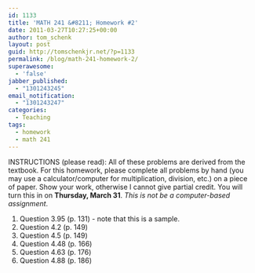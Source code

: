 ```yaml
---
id: 1133
title: 'MATH 241 &#8211; Homework #2'
date: 2011-03-27T10:27:25+00:00
author: tom_schenk
layout: post
guid: http://tomschenkjr.net/?p=1133
permalink: /blog/math-241-homework-2/
superawesome:
  - 'false'
jabber_published:
  - "1301243245"
email_notification:
  - "1301243247"
categories:
  - Teaching
tags:
  - homework
  - math 241
---
```

<!--more-->INSTRUCTIONS (please read): All of these problems are derived from the textbook. For this homework, please complete all problems by hand (you may use a calculator/computer for multiplication, division, etc.) on a piece of paper. Show your work, otherwise I cannot give partial credit. You will turn this in on <strong>Thursday, March 31</strong>. <em>This is not be a computer-based assignment</em>.
<ol>
	<li>Question 3.95 (p. 131) - note that this is a sample.</li>
	<li>Question 4.2 (p. 149)</li>
	<li>Question 4.5 (p. 149)</li>
	<li>Question 4.48 (p. 166)</li>
	<li>Question 4.63 (p. 176)</li>
	<li>Question 4.88 (p. 186)</li>
</ol>